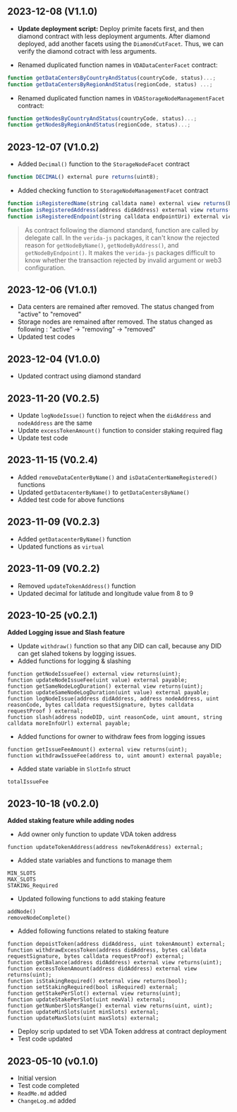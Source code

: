 2023-12-08 (V1.1.0)
-------------------
- **Update deployment script:**
    Deploy primite facets first, and then diamond contract with less deployment arguments. After diamond deployed, add another facets using the `DiamondCutFacet`. Thus, we can verify the diamond cotract with less arguments.

- Renamed duplicated function names in `VDADataCenterFacet` contract:
```ts
function getDataCentersByCountryAndStatus(countryCode, status)...;
function getDataCentersByRegionAndStatus(regionCode, status) ...;
```
- Renamed duplicated function names in `VDAStorageNodeManagementFacet` contract:
```ts
function getNodesByCountryAndStatus(countryCode, status)...;
function getNodesByRegionAndStatus(regionCode, status)...;
```

2023-12-07 (V1.0.2)
-------------------
- Added `Decimal()` function to the `StorageNodeFacet` contract
```ts
function DECIMAL() external pure returns(uint8);
```
- Added checking function to `StorageNodeManagementFacet` contract
```ts
function isRegisteredName(string calldata name) external view returns(bool);
function isRegisteredAddress(address didAddress) external view returns(bool);
function isRegisteredEndpoint(string calldata endpointUri) external view returns(bool);
```
> As contract following the diamond standard, function are called by delegate call. In the `verida-js` packages, it can't know the rejected reason for `getNodeByName()`, `getNodeByAddress()`, and `getNodeByEndpoint()`. It makes the `verida-js` packages difficult to know whether the transaction rejected by invalid argument or web3 configuration.

2023-12-06 (V1.0.1)
-------------------
- Data centers are remained after removed. The status changed from "active" to "removed"
- Storage nodes are remained after removed. The status changed as following : "active" -> "removing" -> "removed"
- Updated test codes

2023-12-04 (V1.0.0)
-------------------
- Updated contract using diamond standard

2023-11-20 (V0.2.5)
-------------------
- Update `logNodeIssue()` function to reject when the `didAddress` and `nodeAddress` are the same
- Update `excessTokenAmount()` function to consider staking required flag
- Update test code

2023-11-15 (V0.2.4)
-------------------
- Added `removeDataCenterByName()` and `isDataCenterNameRegistered()` functions
- Updated `getDatacenterByName()` to `getDataCentersByName()`
- Added test code for above functions

2023-11-09 (V0.2.3)
-------------------
- Added `getDatacenterByName()` function
- Updated functions as `virtual`

2023-11-09 (V0.2.2)
-------------------
- Removed `updateTokenAddress()` function
- Updated decimal for latitude and longitude value from 8 to 9

2023-10-25 (v0.2.1)
-------------------
**Added Logging issue and Slash feature**
- Update `withdraw()` function so that any DID can call, because any DID can get slahed tokens by logging issues.
- Added functions for logging & slashing
```
function getNodeIssueFee() external view returns(uint);
function updateNodeIssueFee(uint value) external payable;
function getSameNodeLogDuration() external view returns(uint);
function updateSameNodeLogDuration(uint value) external payable;
function logNodeIssue(address didAddress, address nodeAddress, uint reasonCode, bytes calldata requestSignature, bytes calldata requestProof ) external;
function slash(address nodeDID, uint reasonCode, uint amount, string calldata moreInfoUrl) external payable;
```
- Added functions for owner to withdraw fees from logging issues
```
function getIssueFeeAmount() external view returns(uint);
function withdrawIssueFee(address to, uint amount) external payable;
```

- Added state variable in `SlotInfo` struct
```
totalIssueFee
```

2023-10-18 (v0.2.0)
-------------------
**Added staking feature while adding nodes**
- Add owner only function to update VDA token address
```
function updateTokenAddress(address newTokenAddress) external;
```
- Added state variables and functions to manage them
```
MIN_SLOTS
MAX_SLOTS
STAKING_Required
```
- Updated following functions to add staking feature
```
addNode()
removeNodeComplete()
```
- Added following functions related to staking feature
```
function depoistToken(address didAddress, uint tokenAmount) external;
function withdrawExcessToken(address didAddress, bytes calldata requestSignature, bytes calldata requestProof) external;
function getBalance(address didAddress) external view returns(uint);
function excessTokenAmount(address didAddress) external view returns(uint);
function isStakingRequired() external view returns(bool);
function setStakingRequired(bool isRequired) external;
function getStakePerSlot() external view returns(uint);
function updateStakePerSlot(uint newVal) external;
function getNumberSlotsRange() external view returns(uint, uint);
function updateMinSlots(uint minSlots) external;
function updateMaxSlots(uint maxSlots) external;
```
- Deploy scrip updated to set VDA Token address at contract deployment
- Test code updated


2023-05-10 (v0.1.0)
-------------------
- Initial version
- Test code completed
- `ReadMe.md` added
- `ChangeLog.md` added